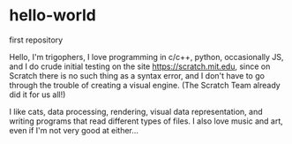 # hello-world
first repository

   Hello, I'm trigophers, I love programming in c/c++, python, occasionally
JS, and I do crude initial testing on the site https://scratch.mit.edu, since
on Scratch there is no such thing as a syntax error, and I don't have to go 
through the trouble of creating a visual engine. (The Scratch Team already
did it for us all!)

   I like cats, data processing, rendering, visual data representation, 
and writing programs that read different types of files. I also love music
and art, even if I'm not very good at either...
